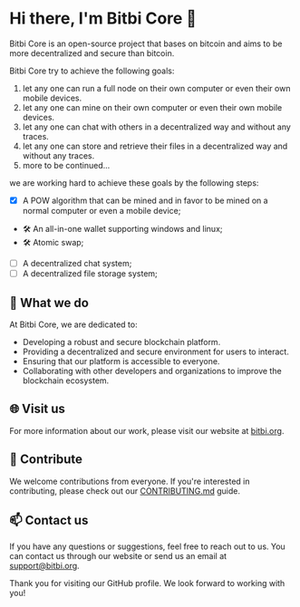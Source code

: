 # Hi there, I'm Bitbi Core 👋

Bitbi Core is an open-source project that bases on bitcoin and aims to be more decentralized and secure than bitcoin.

Bitbi Core try to achieve the following goals:

1. let any one can run a full node on their own computer or even their own mobile devices.
2. let any one can mine on their own computer or even their own mobile devices.
3. let any one can chat with others in a decentralized way and without any traces.
4. let any one can store and retrieve their files in a decentralized way and without any traces.
5. more to be continued...

we are working hard to achieve these goals by the following steps:

- [x] A POW algorithm that can be mined and in favor to be mined on a normal computer or even a mobile device;
- :hammer_and_wrench: An all-in-one wallet supporting windows and linux;
- :hammer_and_wrench: Atomic swap;
- [ ] A decentralized chat system;
- [ ] A decentralized file storage system;

## 🚀 What we do

At Bitbi Core, we are dedicated to:

- Developing a robust and secure blockchain platform.
- Providing a decentralized and secure environment for users to interact.
- Ensuring that our platform is accessible to everyone.
- Collaborating with other developers and organizations to improve the blockchain ecosystem.


## 🌐 Visit us

For more information about our work, please visit our website at [bitbi.org](https://www.bitbi.org/).

## 🤝 Contribute

We welcome contributions from everyone. If you're interested in contributing, please check out our [CONTRIBUTING.md](CONTRIBUTING.md) guide.

## 📫 Contact us

If you have any questions or suggestions, feel free to reach out to us. You can contact us through our website or send us an email at support@bitbi.org.

Thank you for visiting our GitHub profile. We look forward to working with you!
